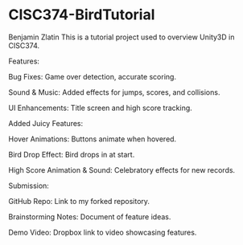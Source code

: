 # CISC374-BirdTutorial

Benjamin Zlatin
This is a tutorial project used to overview Unity3D in CISC374.

Features:

Bug Fixes: Game over detection, accurate scoring.

Sound & Music: Added effects for jumps, scores, and collisions.

UI Enhancements: Title screen and high score tracking.

Added Juicy Features:

Hover Animations: Buttons animate when hovered.

Bird Drop Effect: Bird drops in at start.

High Score Animation & Sound: Celebratory effects for new records.

Submission:

GitHub Repo: Link to my forked repository.

Brainstorming Notes: Document of feature ideas.

Demo Video: Dropbox link to video showcasing features.

